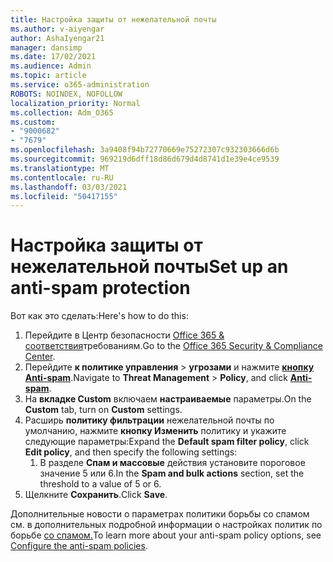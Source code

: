```yaml
---
title: Настройка защиты от нежелательной почты
ms.author: v-aiyengar
author: AshaIyengar21
manager: dansimp
ms.date: 17/02/2021
ms.audience: Admin
ms.topic: article
ms.service: o365-administration
ROBOTS: NOINDEX, NOFOLLOW
localization_priority: Normal
ms.collection: Adm_O365
ms.custom:
- "9000682"
- "7679"
ms.openlocfilehash: 3a9408f94b72770669e75272307c932303666d6b
ms.sourcegitcommit: 969219d6dff18d86d679d4d8741d1e39e4ce9539
ms.translationtype: MT
ms.contentlocale: ru-RU
ms.lasthandoff: 03/03/2021
ms.locfileid: "50417155"
---
```

# <a name="set-up-an-anti-spam-protection"></a><span data-ttu-id="475c3-102">Настройка защиты от нежелательной почты</span><span class="sxs-lookup"><span data-stu-id="475c3-102">Set up an anti-spam protection</span></span>

<span data-ttu-id="475c3-103">Вот как это сделать:</span><span class="sxs-lookup"><span data-stu-id="475c3-103">Here's how to do this:</span></span>

1. <span data-ttu-id="475c3-104">Перейдите в Центр безопасности [Office 365 & соответствия](https://go.microsoft.com/fwlink/p/?linkid=2077143)требованиям.</span><span class="sxs-lookup"><span data-stu-id="475c3-104">Go to the [Office 365 Security & Compliance Center](https://go.microsoft.com/fwlink/p/?linkid=2077143).</span></span>
1. <span data-ttu-id="475c3-105">Перейдите **к политике управления**  >  **угрозами** и нажмите **[кнопку Anti-spam](https://go.microsoft.com/fwlink/p/?linkid=2077143)**.</span><span class="sxs-lookup"><span data-stu-id="475c3-105">Navigate to **Threat Management** > **Policy**, and click **[Anti-spam](https://go.microsoft.com/fwlink/p/?linkid=2077143)**.</span></span>
1. <span data-ttu-id="475c3-106">На **вкладке Custom** включаем **настраиваемые** параметры.</span><span class="sxs-lookup"><span data-stu-id="475c3-106">On the **Custom** tab, turn on **Custom** settings.</span></span>
1. <span data-ttu-id="475c3-107">Расширь **политику фильтрации** нежелательной почты по умолчанию, нажмите **кнопку Изменить** политику и укажите следующие параметры:</span><span class="sxs-lookup"><span data-stu-id="475c3-107">Expand the **Default spam filter policy**,  click **Edit policy**, and then specify the following settings:</span></span>
    1. <span data-ttu-id="475c3-108">В разделе **Спам и массовые** действия установите пороговое значение 5 или 6.</span><span class="sxs-lookup"><span data-stu-id="475c3-108">In the **Spam and bulk actions** section, set the threshold to a value of 5 or 6.</span></span>
1. <span data-ttu-id="475c3-109">Щелкните **Сохранить**.</span><span class="sxs-lookup"><span data-stu-id="475c3-109">Click **Save**.</span></span>

<span data-ttu-id="475c3-110">Дополнительные новости о параметрах политики борьбы со спамом см. в дополнительных подробной информации о настройках политик по борьбе [со спамом.](https://go.microsoft.com/fwlink/?linkid=2092051)</span><span class="sxs-lookup"><span data-stu-id="475c3-110">To learn more about your anti-spam policy options, see [Configure the anti-spam policies](https://go.microsoft.com/fwlink/?linkid=2092051).</span></span>
